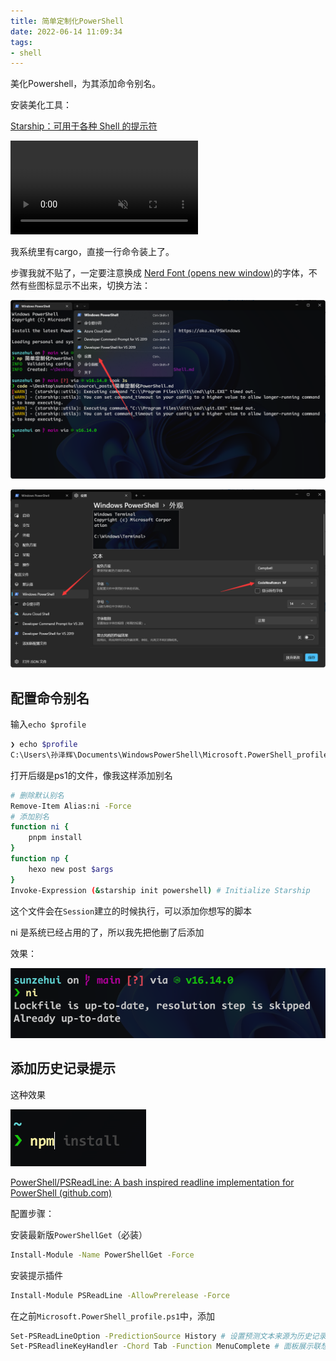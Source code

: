 ```yaml
---
title: 简单定制化PowerShell
date: 2022-06-14 11:09:34
tags:
- shell
---
```


美化Powershell，为其添加命令别名。



<!--more-->

安装美化工具：

[Starship：可用于各种 Shell 的提示符](https://starship.rs/zh-cn/)

<video muted="muted" autoplay="autoplay" loop="loop" playsinline="" class="demo-video"><source src="https://starship.rs/demo.webm" type="video/webm"> </video>

我系统里有cargo，直接一行命令装上了。

步骤我就不贴了，一定要注意换成 [Nerd Font (opens new window)](https://www.nerdfonts.com/)的字体，不然有些图标显示不出来，切换方法：

![image-20220614112045513](简单定制化PowerShell/image-20220614112045513.png)

![image-20220614112126161](简单定制化PowerShell/image-20220614112126161.png)



## 配置命令别名

输入`echo $profile`

```bash
❯ echo $profile
C:\Users\孙泽辉\Documents\WindowsPowerShell\Microsoft.PowerShell_profile.ps1
```

打开后缀是ps1的文件，像我这样添加别名

```bash
# 删除默认别名
Remove-Item Alias:ni -Force
# 添加别名
function ni {
    pnpm install
}
function np {
    hexo new post $args 
}
Invoke-Expression (&starship init powershell) # Initialize Starship
```

这个文件会在`Session`建立的时候执行，可以添加你想写的脚本

ni 是系统已经占用的了，所以我先把他删了后添加

效果：

![image-20220614112637364](简单定制化PowerShell/image-20220614112637364.png)



## 添加历史记录提示

这种效果

![image-20220614120836989](简单定制化PowerShell/image-20220614120836989.png)

[PowerShell/PSReadLine: A bash inspired readline implementation for PowerShell (github.com)](https://github.com/PowerShell/PSReadLine)

配置步骤：

安装最新版`PowerShellGet`（必装）

```bash
Install-Module -Name PowerShellGet -Force
```

安装提示插件

```bash
Install-Module PSReadLine -AllowPrerelease -Force
```

在之前`Microsoft.PowerShell_profile.ps1`中，添加

```bash
Set-PSReadLineOption -PredictionSource History # 设置预测文本来源为历史记录
Set-PSReadlineKeyHandler -Chord Tab -Function MenuComplete # 面板展示联想
```

